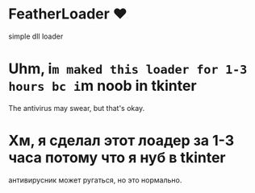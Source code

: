 # FeatherLoader ❤️
simple dll loader

# Uhm, i`m maked this loader for 1-3 hours bc i`m noob in tkinter
The antivirus may swear, but that's okay.

# Хм, я сделал этот лоадер за 1-3 часа потому что я нуб в tkinter
антивирусник может ругаться, но это нормально.
